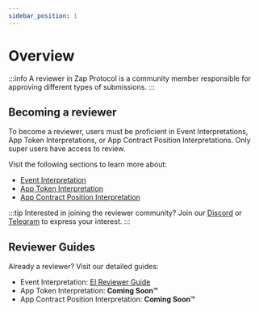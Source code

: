 ```yaml
---
sidebar_position: 1
---
```


# Overview

:::info
A reviewer in Zap Protocol is a community member responsible for approving different types of submissions.
:::

## Becoming a reviewer

To become a reviewer, users must be proficient in Event Interpretations, App Token Interpretations, or App Contract Position Interpretations. Only super users have access to review.

Visit the following sections to learn more about:
- [Event Interpretation](docs/Interpretation/event-interpretation/overview.md)
- [App Token Interpretation](#)
- [App Contract Position Interpretation](#)

:::tip
Interested in joining the reviewer community? Join our [Discord](https://zapper.xyz/discord) or [Telegram](https://t.me/+mAVxPRsA7bE3ZDkx) to express your interest.
:::

## Reviewer Guides

Already a reviewer? Visit our detailed guides:
- Event Interpretation: [EI Reviewer Guide](#)
- App Token Interpretation: **Coming Soon™**
- App Contract Position Interpretation: **Coming Soon™**
